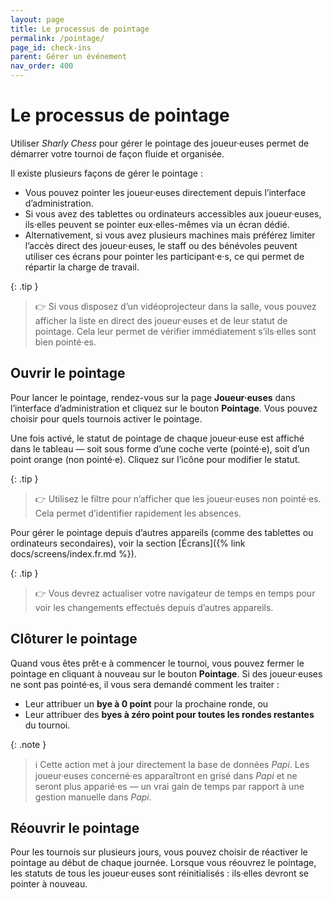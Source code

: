 ```yaml
---
layout: page
title: Le processus de pointage
permalink: /pointage/
page_id: check-ins
parent: Gérer un événement
nav_order: 400
---
```


# Le processus de pointage

Utiliser _Sharly Chess_ pour gérer le pointage des joueur·euses permet de démarrer votre tournoi de façon fluide et organisée.

Il existe plusieurs façons de gérer le pointage :

- Vous pouvez pointer les joueur·euses directement depuis l’interface d’administration.
- Si vous avez des tablettes ou ordinateurs accessibles aux joueur·euses, ils·elles peuvent se pointer eux·elles-mêmes via un écran dédié.
- Alternativement, si vous avez plusieurs machines mais préférez limiter l’accès direct des joueur·euses, le staff ou des bénévoles peuvent utiliser ces écrans pour pointer les participant·e·s, ce qui permet de répartir la charge de travail.

{: .tip }
> :point_right: Si vous disposez d’un vidéoprojecteur dans la salle, vous pouvez afficher la liste en direct des joueur·euses et de leur statut de pointage. Cela leur permet de vérifier immédiatement s’ils·elles sont bien pointé·es.

## Ouvrir le pointage

Pour lancer le pointage, rendez-vous sur la page **Joueur·euses** dans l’interface d’administration et cliquez sur le bouton **Pointage**. Vous pouvez choisir pour quels tournois activer le pointage.

Une fois activé, le statut de pointage de chaque joueur·euse est affiché dans le tableau — soit sous forme d’une coche verte (pointé·e), soit d’un point orange (non pointé·e). Cliquez sur l’icône pour modifier le statut.

{: .tip }
> :point_right: Utilisez le filtre pour n’afficher que les joueur·euses non pointé·es. Cela permet d’identifier rapidement les absences.

Pour gérer le pointage depuis d’autres appareils (comme des tablettes ou ordinateurs secondaires), voir la section [Écrans]({% link docs/screens/index.fr.md %}).

{: .tip }
> :point_right: Vous devrez actualiser votre navigateur de temps en temps pour voir les changements effectués depuis d’autres appareils.

## Clôturer le pointage

Quand vous êtes prêt·e à commencer le tournoi, vous pouvez fermer le pointage en cliquant à nouveau sur le bouton **Pointage**. Si des joueur·euses ne sont pas pointé·es, il vous sera demandé comment les traiter :

- Leur attribuer un **bye à 0 point** pour la prochaine ronde, ou
- Leur attribuer des **byes à zéro point pour toutes les rondes restantes** du tournoi.

{: .note }
> :information_source: Cette action met à jour directement la base de données _Papi_. Les joueur·euses concerné·es apparaîtront en grisé dans _Papi_ et ne seront plus apparié·es — un vrai gain de temps par rapport à une gestion manuelle dans _Papi_.

## Réouvrir le pointage

Pour les tournois sur plusieurs jours, vous pouvez choisir de réactiver le pointage au début de chaque journée. Lorsque vous réouvrez le pointage, les statuts de tous les joueur·euses sont réinitialisés : ils·elles devront se pointer à nouveau.
